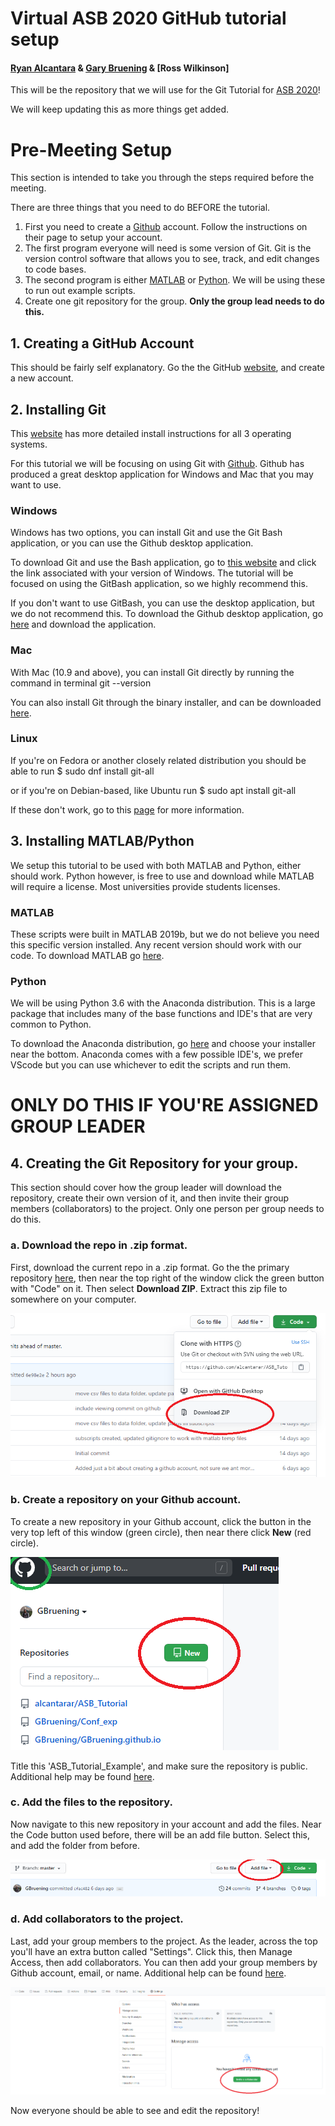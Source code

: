 # Virtual ASB 2020 GitHub tutorial setup
#### [Ryan Alcantara](https://twitter.com/Ryan_Alcantara_) & [Gary Bruening](https://twitter.com/garebearbru) & [Ross Wilkinson]

This will be the repository that we will use for the Git Tutorial for [ASB 2020](https://asb2020.gatech.edu/)!

We will keep updating this as more things get added.

# Pre-Meeting Setup
This section is intended to take you through the steps required before the meeting. 

There are three things that you need to do BEFORE the tutorial.
1. First you need to create a [Github](https://github.com/) account. Follow the instructions on their page to setup your account.
2. The first program everyone will need is some version of Git. Git is the version control software that allows you to see, track, and edit changes to code bases. 
3. The second program is either [MATLAB](https://www.mathworks.com/) or [Python](https://www.python.org/). We will be using these to run out example scripts.
4. Create one git repository for the group. **Only the group lead needs to do this.**

## 1. Creating a GitHub Account
This should be fairly self explanatory. Go the the GitHub [website](https://github.com/), and create a new account.

## 2. Installing Git
This [website](https://git-scm.com/book/en/v2/Getting-Started-Installing-Git) has more detailed install instructions for all 3 operating systems.

For this tutorial we will be focusing on using Git with [Github](https://github.com/). Github has produced a great desktop application for Windows and Mac that you may want to use.

### Windows
Windows has two options, you can install Git and use the Git Bash application, or you can use the Github desktop application.

To download Git and use the Bash application, go to [this website](https://git-scm.com/download/win) and click the link associated with your version of Windows.
The tutorial will be focused on using the GitBash application, so we highly recommend this.

If you don't want to use GitBash, you can use the desktop application, but we do not recommend this.
To download the Github desktop application, go [here](https://desktop.github.com/) and download the application.

### Mac
With Mac (10.9 and above), you can install Git directly by running the command in terminal
	git --version

You can also install Git through the binary installer, and can be downloaded [here](https://git-scm.com/download/mac).

### Linux
If you're on Fedora or another closely related distribution you should be able to run
	$ sudo dnf install git-all

or if you're on Debian-based, like Ubuntu run
	$ sudo apt install git-all

If these don't work, go to this [page](https://git-scm.com/download/linux) for more information.

## 3. Installing MATLAB/Python
We setup this tutorial to be used with both MATLAB and Python, either should work.
Python however, is free to use and download while MATLAB will require a license. Most universities provide students licenses.

### MATLAB
These scripts were built in MATLAB 2019b, but we do not believe you need this specific version installed.
Any recent version should work with our code.
To download MATLAB go [here](https://www.mathworks.com/downloads/). 

### Python
We will be using Python 3.6 with the Anaconda distribution. This is a large package that includes many of the base functions and IDE's that are very common to Python.

To download the Anaconda distribution, go [here](https://www.anaconda.com/products/individual) and choose your installer near the bottom. Anaconda comes with a few possible IDE's, we prefer VScode but you can use whichever to edit the scripts and run them.

# ONLY DO THIS IF YOU'RE ASSIGNED GROUP LEADER
## 4. Creating the Git Repository for your group.
This section should cover how the group leader will download the repository, create their own version of it, and then invite their group members (collaborators) to the project. Only one person per group needs to do this.

### a. Download the repo in .zip format.
First, download the current repo in a .zip format. Go the the primary repository [here](https://github.com/alcantarar/ASB_Tutorial), then near the top right of the window click the green button with "Code" on it. Then select **Download ZIP**. Extract this zip file to somewhere on your computer.

![](media/zip_download.png)

### b. Create a repository on your Github account.
To create a new repository in your Github account, click the button in the very top left of this window (green circle), then near there click **New** (red circle).

![](media/new_repo.png)

Title this 'ASB_Tutorial_Example', and make sure the repository is public. 
Additional help may be found [here](https://docs.github.com/en/enterprise/2.13/user/articles/creating-a-new-repository).

### c. Add the files to the repository.
Now navigate to this new repository in your account and add the files. Near the Code button used before, there will be an add file button. Select this, and add the folder from before. 

![](media/add_file.png)

### d. Add collaborators to the project.
Last, add your group members to the project. As the leader, across the top you'll have an extra button called "Settings". Click this, then Manage Access, then add collaborators. You can then add your group members by Github account, email, or name.
Additional help can be found [here](https://docs.github.com/en/github/setting-up-and-managing-your-github-user-account/inviting-collaborators-to-a-personal-repository).

![](media/add_collab.png)

Now everyone should be able to see and edit the repository!
